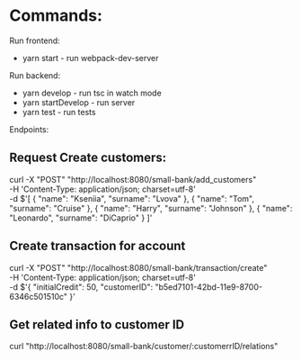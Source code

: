 # Commands:

Run frontend:
- yarn start - run webpack-dev-server

Run backend:
- yarn develop - run tsc in watch mode
- yarn startDevelop - run server
- yarn test  - run tests


Endpoints: 


## Request Create customers:
curl -X "POST" "http://localhost:8080/small-bank/add_customers" \
     -H 'Content-Type: application/json; charset=utf-8' \
     -d $'[
  {
    "name": "Kseniia",
    "surname": "Lvova"
  },
  {
    "name": "Tom",
    "surname": "Cruise"
  },
  {
    "name": "Harry",
    "surname": "Johnson"
  },
  {
    "name": "Leonardo",
    "surname": "DiCaprio"
  }
]'

## Create transaction for account
curl -X "POST" "http://localhost:8080/small-bank/transaction/create" \
     -H 'Content-Type: application/json; charset=utf-8' \
     -d $'{
  "initialCredit": 50,
  "customerID": "b5ed7101-42bd-11e9-8700-6346c501510c"
}'


## Get related info to customer ID
curl "http://localhost:8080/small-bank/customer/:customerrID/relations"





